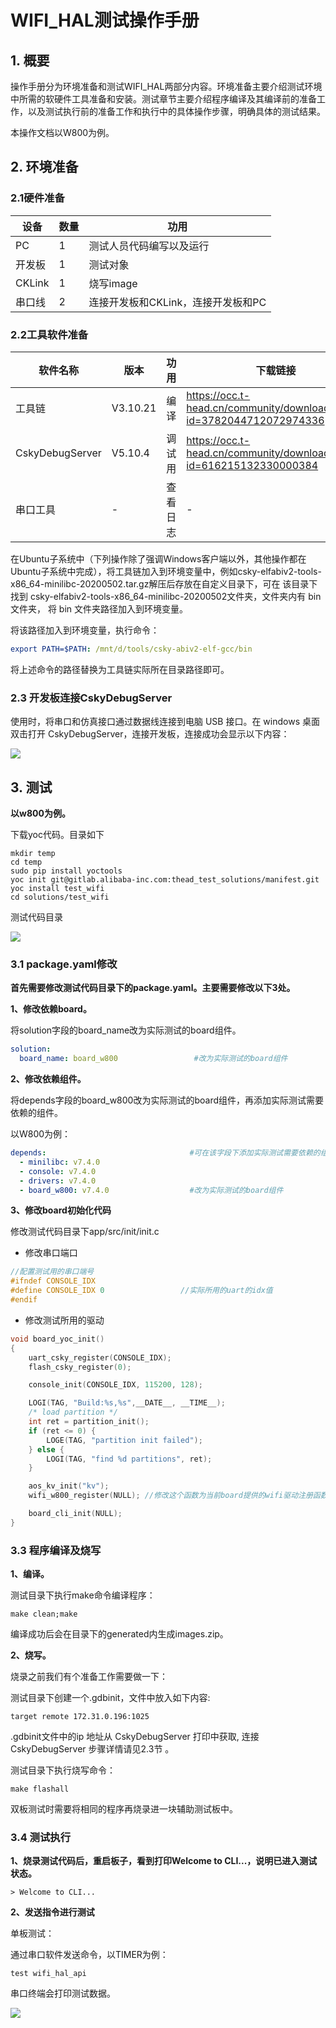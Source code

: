 



# WIFI_HAL测试操作手册

## 1. 概要

操作手册分为环境准备和测试WIFI_HAL两部分内容。环境准备主要介绍测试环境中所需的软硬件工具准备和安装。测试章节主要介绍程序编译及其编译前的准备工作，以及测试执行前的准备工作和执行中的具体操作步骤，明确具体的测试结果。

本操作文档以W800为例。



## 2. 环境准备

### 2.1硬件准备

| 设备   | 数量 | 功用                               |
| ------ | ---- | ---------------------------------- |
| PC     | 1    | 测试人员代码编写以及运行           |
| 开发板 | 1    | 测试对象                           |
| CKLink | 1    | 烧写image                          |
| 串口线 | 2    | 连接开发板和CKLink，连接开发板和PC |



### 2.2工具软件准备

| 软件名称        | 版本     | 功用     | 下载链接                                                     |
| --------------- | -------- | -------- | ------------------------------------------------------------ |
| 工具链          | V3.10.21 | 编译     | https://occ.t-head.cn/community/download?id=3782044712072974336 |
| CskyDebugServer | V5.10.4  | 调试用   | https://occ.t-head.cn/community/download_detail?id=616215132330000384 |
| 串口工具        | -        | 查看日志 | -                                                            |

​    在Ubuntu子系统中（下列操作除了强调Windows客户端以外，其他操作都在Ubuntu子系统中完成），将工具链加入到环境变量中，例如csky-elfabiv2-tools-x86_64-minilibc-20200502.tar.gz解压后存放在自定义目录下，可在 该目录下找到 csky-elfabiv2-tools-x86_64-minilibc-20200502文件夹，文件夹内有 bin 文件夹， 将 bin 文件夹路径加入到环境变量。

将该路径加入到环境变量，执行命令： 

```yaml
export PATH=$PATH: /mnt/d/tools/csky-abiv2-elf-gcc/bin
```

将上述命令的路径替换为工具链实际所在目录路径即可。



### 2.3 开发板连接CskyDebugServer 

使用时，将串口和仿真接口通过数据线连接到电脑 USB 接口。在 windows 桌面双击打开 CskyDebugServer，连接开发板，连接成功会显示以下内容： 

![](debug_server.png)



## 3. 测试

**以w800为例。**

下载yoc代码。目录如下

```shell
mkdir temp
cd temp
sudo pip install yoctools
yoc init git@gitlab.alibaba-inc.com:thead_test_solutions/manifest.git
yoc install test_wifi
cd solutions/test_wifi
```

测试代码目录

![](code_tree.png)

### 3.1 package.yaml修改

**首先需要修改测试代码目录下的package.yaml。主要需要修改以下3处。**



**1、修改依赖board。**

 将solution字段的board_name改为实际测试的board组件。

```yaml
solution:
  board_name: board_w800                 #改为实际测试的board组件
```

**2、修改依赖组件。**

 将depends字段的board_w800改为实际测试的board组件，再添加实际测试需要依赖的组件。

以W800为例：

```yaml
depends:                                #可在该字段下添加实际测试需要依赖的组件
  - minilibc: v7.4.0
  - console: v7.4.0
  - drivers: v7.4.0
  - board_w800: v7.4.0                  #改为实际测试的board组件
```

**3、修改board初始化代码**

修改测试代码目录下app/src/init/init.c

- 修改串口端口

```c
//配置测试用的串口端号
#ifndef CONSOLE_IDX
#define CONSOLE_IDX 0                 //实际所用的uart的idx值
#endif
```

- 修改测试所用的驱动

```c
void board_yoc_init()
{
    uart_csky_register(CONSOLE_IDX);
    flash_csky_register(0);

    console_init(CONSOLE_IDX, 115200, 128);

    LOGI(TAG, "Build:%s,%s",__DATE__, __TIME__);
    /* load partition */
    int ret = partition_init();
    if (ret <= 0) {
        LOGE(TAG, "partition init failed");
    } else {
        LOGI(TAG, "find %d partitions", ret);
    }

    aos_kv_init("kv");
    wifi_w800_register(NULL); //修改这个函数为当前board提供的wifi驱动注册函数

    board_cli_init(NULL);
}
```

### 3.3 程序编译及烧写

**1、编译。**

测试目录下执行make命令编译程序：

```shell
make clean;make
```

编译成功后会在目录下的generated内生成images.zip。



**2、烧写。**

烧录之前我们有个准备工作需要做一下：

测试目录下创建一个.gdbinit，文件中放入如下内容:

```shell
target remote 172.31.0.196:1025
```

.gdbinit文件中的ip 地址从 CskyDebugServer 打印中获取, 连接 CskyDebugServer 步骤详情请见2.3节 。

测试目录下执行烧写命令：

```shell
make flashall
```



双板测试时需要将相同的程序再烧录进一块辅助测试板中。



### 3.4 测试执行

**1、烧录测试代码后，重启板子，看到打印Welcome to CLI...，说明已进入测试状态。**

```shell
> Welcome to CLI...
```



**2、发送指令进行测试**

单板测试：

通过串口软件发送命令，以TIMER为例：

```shell
test wifi_hal_api
```

串口终端会打印测试数据。

![](run_case.png)
